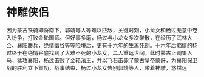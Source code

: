 # 神雕侠侣
因为蒙古铁骑即将南下，郭靖等人等难以匹敌，关键时刻，小龙女和杨过无意中卷入纷争，打败金轮国师。但好事多磨，杨过与小龙女多次聚散，在经历了武林大会、襄阳鏖兵，绝情幽谷等等险境后，更有十六年的生离死别。十六年后痴情的杨过终于在绝情谷底找到了大难不死的小龙女，二人重返世间。此时蒙古正调集人马，猛攻襄阳，杨过击败了金轮法王，并以飞石击毙了蒙古皇帝蒙哥，为襄阳保卫战的胜利立下首功，战事结束，杨过小龙女告别郭靖等人，带着神雕，悠然远 